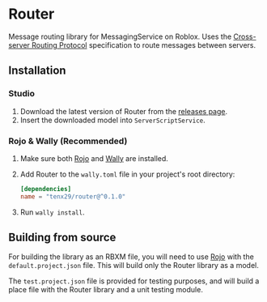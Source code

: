 # Router

Message routing library for MessagingService on Roblox. Uses the [Cross-server Routing Protocol](https://www.github.com/tenx29/roblox-csrp) specification to route messages between servers.

## Installation

### Studio

1. Download the latest version of Router from the [releases page](https://www.github.com/tenx29/router/releases).
2. Insert the downloaded model into `ServerScriptService`.

### Rojo & Wally (Recommended)

1. Make sure both [Rojo](https://rojo.space/) and [Wally](https://wally.run/) are installed.
2. Add Router to the `wally.toml` file in your project's root directory:

    ```toml
    [dependencies]
    name = "tenx29/router@^0.1.0"
    ```

3. Run `wally install`.

## Building from source

For building the library as an RBXM file, you will need to use [Rojo](https://rojo.space/) with the `default.project.json` file. This will build only the Router library as a model.

The `test.project.json` file is provided for testing purposes, and will build a place file with the Router library and a unit testing module.
